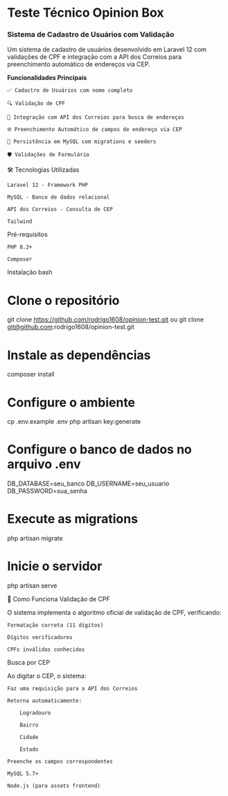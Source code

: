 # Teste Técnico Opinion Box
### Sistema de Cadastro de Usuários com Validação

Um sistema de cadastro de usuários desenvolvido em Laravel 12 com validações  de CPF e integração com a API dos Correios para preenchimento automático de endereços via CEP.

**Funcionalidades Principais**

    ✅ Cadastro de Usuários com nome completo

    🔍 Validação de CPF

    📮 Integração com API dos Correios para busca de endereços

    🌐 Preenchimento Automático de campos de endereço via CEP

    💾 Persistência em MySQL com migrations e seeders

    🛡️ Validações de Formulário

🛠️ Tecnologias Utilizadas

    Laravel 12 - Framework PHP

    MySQL - Banco de dados relacional

    API dos Correios - Consulta de CEP

    Tailwind    

Pré-requisitos

    PHP 8.2+

    Composer

Instalação
bash

# Clone o repositório
git clone https://github.com/rodrigo1608/opinion-test.git
ou
git clone git@github.com:rodrigo1608/opinion-test.git

# Instale as dependências
composer install

# Configure o ambiente
cp .env.example .env
php artisan key:generate

# Configure o banco de dados no arquivo .env
DB_DATABASE=seu_banco
DB_USERNAME=seu_usuario
DB_PASSWORD=sua_senha

# Execute as migrations
php artisan migrate

# Inicie o servidor
php artisan serve

🎯 Como Funciona
Validação de CPF

O sistema implementa o algoritmo oficial de validação de CPF, verificando:

    Formatação correta (11 dígitos)

    Dígitos verificadores

    CPFs inválidos conhecidos

Busca por CEP

Ao digitar o CEP, o sistema:

    Faz uma requisição para a API dos Correios

    Retorna automaticamente:

        Logradouro

        Bairro

        Cidade

        Estado

    Preenche os campos correspondentes

    MySQL 5.7+

    Node.js (para assets frontend)
